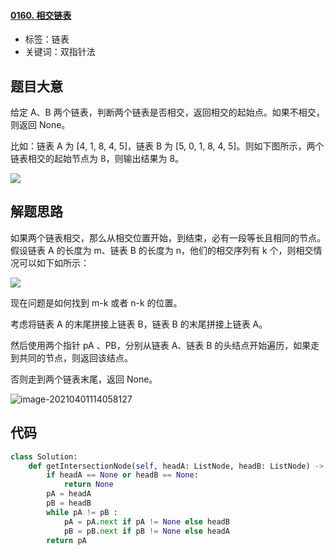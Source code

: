 #### [0160. 相交链表](https://leetcode-cn.com/problems/intersection-of-two-linked-lists/)

- 标签：链表
- 关键词：双指针法

## 题目大意

给定 A、B 两个链表，判断两个链表是否相交，返回相交的起始点。如果不相交，则返回 None。

比如：链表 A 为 [4, 1, 8, 4, 5]，链表 B 为 [5, 0, 1, 8, 4, 5]。则如下图所示，两个链表相交的起始节点为 8，则输出结果为 8。

![](https://assets.leetcode.com/uploads/2018/12/13/160_example_1.png)





## 解题思路

如果两个链表相交，那么从相交位置开始，到结束，必有一段等长且相同的节点。假设链表 A 的长度为 m、链表 B 的长度为 n，他们的相交序列有 k 个，则相交情况可以如下如所示：

![](http://qncdn.bujige.net/images/20210401113538.png)

现在问题是如何找到 m-k 或者 n-k 的位置。

考虑将链表 A 的末尾拼接上链表 B，链表 B 的末尾拼接上链表 A。

然后使用两个指针 pA 、PB，分别从链表 A、链表 B 的头结点开始遍历，如果走到共同的节点，则返回该结点。

否则走到两个链表末尾，返回 None。

![image-20210401114058127](http://qncdn.bujige.net/images/20210401114100.png)

## 代码

```Python
class Solution:
    def getIntersectionNode(self, headA: ListNode, headB: ListNode) -> ListNode:
        if headA == None or headB == None:
            return None
        pA = headA
        pB = headB
        while pA != pB :
            pA = pA.next if pA != None else headB
            pB = pB.next if pB != None else headA
        return pA
```

